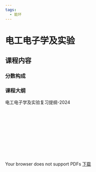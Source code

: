 ```yaml
---
tags:
  - 能环
---
```


# 电工电子学及实验

## 课程内容

### 分数构成

### 课程大纲

电工电子学及实验复习提纲-2024

<style>
    .pdf-container {
        width: 100%;
        height: 100vh;
        overflow: auto;
    }
    .pdf-container object {
        width: 100%;
        height: 100%;
    }
</style>

<div class="pdf-container">
<object data="电工电子学及实验复习提纲 - 2024.pdf" type="application/pdf" aria-labelledby="PDF document">
    <embed src="电工电子学及实验复习提纲 - 2024.pdf" type="application/pdf" />
    <p>
        Your browser does not support PDFs
        <a href="电工电子学及实验复习提纲 - 2024.pdf" class="image fit">下载</a>
    </p>
</object>

</div>


## 课程资源

### 推荐教材/网课

- [**Savia的网站**](https://savia7582.github.io/Exterior/Engineering/EE/)

### 资源文件

- [**电工电子学**](https://pan.baidu.com/s/1PdFssksrGR2bbDNC372yxw?pwd=tqdu)

### 学习笔记



## 学习建议

=== "胡书山"

    **课程老师：** 白志红 
    
    **学习总结:**
    
    电工电子学的内容很碎很杂，同时内容又很多，每个单元之间也都存在或多或少的联系，因此上课的专注度是很重要的。上课基本上3节课全部都在讲授新的内容，其中的逻辑都是循序渐进的，因此如果一开始就走神后面就很难跟上。课后补天更是如同天书一般，最好还是课上理解或者至少留个整体映像，这样课后复习时候才能够有效学习，不然每个单元的理解都要重头开始，量很大会很困难。 实验这块基本以完成实验报告为主，集成电路这块刚开始实验确实是比较困难的，电路板我刚开始用也是一头雾水，对各个孔都不知道怎么连接上电源，但是自己看实验教材最终弄懂，其中的提升是非常大的。相较于电工电子学实验，我们所需要完成的实验少了很多，也没有实验的考试，总体难度还是小了很多的，其实实验的内容都是当时课上的内容有联系，所以借着实验的机会理解一下课上的内容更为重要。 
    
    **复习总结：**
    
    这门课复习起来确实比较困难，很多的知识点考的都是书上提过但不容易看到的概念，如果没看到过基本不可能作对，想要选填拿高分还是有难度的。白老师好像不上复习课，我考前问同学要了马老师班上的ppt. 在智云听了jgj老师的复习课，jgj老师说这门课如果卷面能考到90分以上就非常牛逼了，因为知识点非常非常多。期末考试我整张卷子做完大概用了1个小时左右，剩下的时间就在演算大题的内容，然后弄填空里面不确定的选项，可惜有几个点还是没复习到，也全蒙错了。 
    
    **期末考试总结：**
    
    琐碎的内容太多了，再怎么看也有很多不确定，好在大题目比较固定，平时一定要抓紧时间复习，追求每个单元都搞懂，考试起来也容易些，考试的时候大题可以突击就能做出来一部分，但是很多小题目和大题目之中的难点都需要理解才能做出。 所以平时的学习比较重要，光靠考前准备实在很难复习全面。这门课考前复习比较痛苦，有很多选择填空题目就是记忆书本的内容，很难面面俱到，主要复习还是面向大题为主吧



